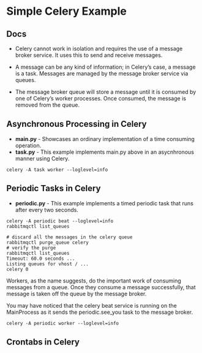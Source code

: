 # Simple Celery Example

## Docs

- Celery cannot work in isolation and requires the use of a message broker service. It uses this to send and receive messages.

- A message can be any kind of information; in Celery’s case, a message is a task. Messages are managed by the message broker service via queues.

- The message broker queue will store a message until it is consumed by one of Celery’s worker processes. Once consumed, the message is removed from the queue.


## Asynchronous Processing in Celery

- **main.py** - Showcases an ordinary implementation of a time consuming operation.
- **task.py** - This example implements main.py above in an asycnhronous manner using Celery.

```shell
celery -A task worker --loglevel=info
```

## Periodic Tasks in Celery

- **periodic.py** - This example implements a timed periodic task that runs after every two seconds.

```shell
celery -A periodic beat --loglevel=info
rabbitmqctl list_queues

# discard all the messages in the celery queue
rabbitmqctl purge_queue celery
# verify the purge
rabbitmqctl list_queues
Timeout: 60.0 seconds ...
Listing queues for vhost / ...
celery 0
```

Workers, as the name suggests, do the important work of consuming messages from a queue. Once they consume a message successfully, that message is taken off the queue by the message broker.

You may have noticed that the celery beat service is running on the MainProcess as it sends the periodic.see_you task to the message broker.

```shell
celery -A periodic worker --loglevel=info
```

## Crontabs in Celery
